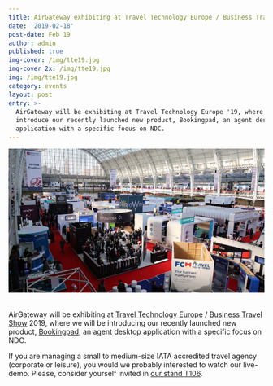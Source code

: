 ```yaml
---
title: AirGateway exhibiting at Travel Technology Europe / Business Travel Show '19
date: '2019-02-18'
post-date: Feb 19
author: admin
published: true
img-cover: /img/tte19.jpg
img-cover_2x: /img/tte19.jpg
img: /img/tte19.jpg
category: events
layout: post
entry: >-
  AirGateway will be exhibiting at Travel Technology Europe '19, where we will
  introduce our recently launched new product, Bookingpad, an agent desktop
  application with a specific focus on NDC.
---
```

![Busines Travel Show '18](/img/btsd1.jpg)

\
AirGateway will be exhibiting at [Travel Technology Europe](https://www.traveltechnologyeurope.com/) / [Business Travel Show](https://www.businesstravelshow.com/) 2019, where we will be introducing our recently launched new product, [Bookingpad](https://bookingpad.info/), an agent desktop application with a specific focus on NDC.

If you are managing a small to medium-size IATA accredited travel agency (corporate or leisure), you would we probably interested to watch our live-demo. Please, consider yourself invited in [our stand T106](https://www.traveltechnologyeurope.com/whats-on/exhibitor-list/exhibitor/airgateway-gmbh).
